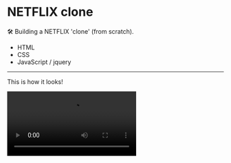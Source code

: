 # NETFLIX clone
:hammer_and_wrench: Building a NETFLIX 'clone' (from scratch).

- HTML
- CSS
- JavaScript / jquery

------

This is how it looks!

![gif](./netflixclone.mp4)
